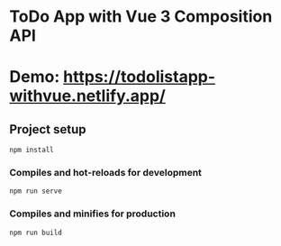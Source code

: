 # ToDo App with Vue 3 Composition API


# Demo: https://todolistapp-withvue.netlify.app/

## Project setup

```
npm install
```

### Compiles and hot-reloads for development

```
npm run serve
```

### Compiles and minifies for production

```
npm run build
```

